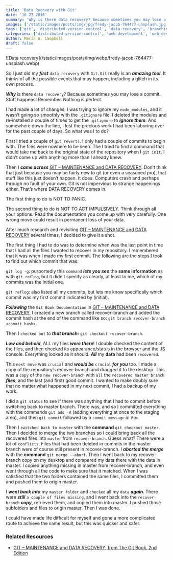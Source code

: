 ```yaml
---
title: 'Data Recovery with Git'
date: '10 23 2016'
summary: 'Why is there data recovery? Because sometimes you may lose a commit. Stuff happens! Remember. Nothing is perfect.'
images: ['/static/images/posts/img/jpg/fredy-jacob-764477-unsplash.jpg']
tags: ['git', 'distributed-version-control', 'data-recovery', 'branching', 'data-backup']
categories: ['distributed-version-control', 'web-development', 'web-development-workflows']
author: Maria D. Campbell
draft: false
---
```


<div className="flex flex-wrap -mx-2 overflow-hidden xl:-mx-2">
  <div className="my-1 px-2 w-full overflow-hidden xl:my-1 xl:px-2 xl:w-1/2">
    ![Data recovery](/static/images/posts/img/webp/fredy-jacob-764477-unsplash.webp)
  </div>
</div>

So I just did my **_first_** `data recovery` with `Git`. `Git` really is an **_amazing tool_**. It thinks of all the possible events that may happen, including a glitch in its own process.

**_Why_** is there `data recovery`? Because sometimes you may lose a commit. Stuff happens! Remember. Nothing is perfect.

I had made a lot of changes. I was trying to ignore my `node_modules`, and it wasn’t going so smoothly with the `.gitignore` file. I deleted the modules and re-installed a couple of times to get the `.gitignore` to **_ignore them_**. And somewhere down the line, I lost the precious work I had been
laboring over for the past couple of days. So what was I to do?

First I tried a couple of `git reverts`. I only had a couple of commits to begin with. The files were nowhere to be seen. The I tried to find a command that would take me back to the original state of the repository when I `git init`. I didn’t come up with anything more than I already knew.

Then I **_came across_** [GIT – MAINTENANCE and DATA RECOVERY](https://git-scm.com/book/en/v2/Git-Internals-Maintenance-and-Data-Recovery). Don’t think that just because you may be fairly new to git (or even a seasoned
pro), that stuff like this just doesn’t happen. It does. Computers crash and perhaps through no fault of your own. Git is not impervious to strange happenings either. That’s where DATA RECOVERY comes in.

The first thing to do is NOT TO PANIC.

The second thing to do is NOT TO ACT IMPULSIVELY. Think through all your options. Read the documentation you come up with very carefully. One wrong move could result in permanent loss of your data.

After much research and revisiting [GIT – MAINTENANCE and DATA RECOVERY](https://git-scm.com/book/en/v2/Git-Internals-Maintenance-and-Data-Recovery) several times, I decided to give it a shot.

The first thing I had to do was to determine when was the last point in time that I had all the files I wanted to recover in my repository. I remembered that it was when I made my first commit. The following are the steps I took to find out which commit that was:

`git log -g`: purportedly this `command` **_lets you see_** the **same information** as with `git reflog`, but it didn’t specify as clearly, at least to me, which of my commits was the initial one.

`git reflog`: also listed all my commits, but lets me know specifically which commit was my first commit indicated by (initial).

**_Following_** the `Git Book Documentation` in [GIT – MAINTENANCE and DATA RECOVERY](https://git-scm.com/book/en/v2/Git-Internals-Maintenance-and-Data-Recovery), I created a new branch called recover-branch and added the commit hash at the end of the command like so: `git branch recover-branch` `<commit hash>`.

Then I `checked out` to **_that branch:_** `git checkout recover-branch`.

**_Low and behold_**, ALL my files **_were there_**! I double checked the content of the files, and then checked its appearance/status in the browser and the JS console. Everything looked as it should. **_All_** my **data** had been `recovered`.

This `next move` was `crucial` and **_would be_** `crucial` **_for you_** too. I made a copy of the repository’s recover-branch and dragged it to the desktop. This was a `copy` of the `new recover-branch` with `all` the `recovered master branch` **_files_**, and the last (and first) good commit. I wanted to make doubly sure that no matter what happened in my next commit, I had a backup of my work.

I did a `git status` to see if there was anything that I had to commit before switching back to master branch. There was, and so I committed everything with the commands `git add -A` (adding everything at once to the staging area), and then `git commit` followed by a `commit message` in `Vim`.

Then I `switched back to master` with the **command** `git checkout master`. Then I decided to merge the two branches so I could bring back all the recovered files into `master` from `recover-branch`. Guess what? There were a lot of `conflicts`. Files that had been deleted in commits in the master branch were of course still present in recover-branch. I **_aborted the merge_** with the **command** `git merge --abort`. Then I went back to my recover-branch copy on my desktop and compared my data there with the data in master. I copied anything missing in master from recover-branch, and even went through all the code to make sure that it matched. When I was satisfied that the two folders contained the same files, I committed them and pushed
them to origin master.

I **_went back into_** my `master folder` and `checked` all my `data` **_again_**. There were **_still_** `a couple of files missing`, and I went back into the `recover-branch` **_copy_**, retrieved them, and copied them into master. I pushed those subfolders and files to origin master. Then I was done.

I could have made life difficult for myself and gone a more complicated route to achieve the same result, but this was quicker and safer.

### Related Resources

- [GIT – MAINTENANCE and DATA RECOVERY, from The Git Book, 2nd Edition](https://git-scm.com/book/en/v2/Git-Internals-Maintenance-and-Data-Recovery)
